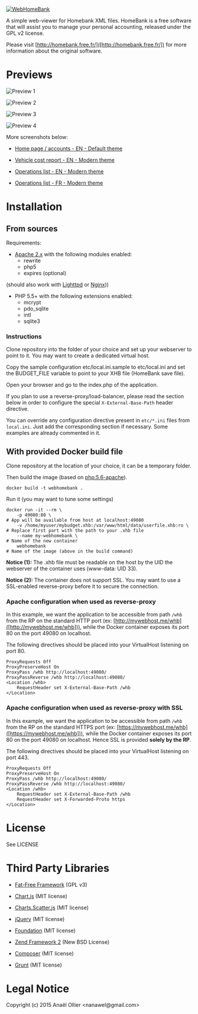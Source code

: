 [![WebHomeBank](src/ui/themes/default/images/logo.png)](http://https://github.com/nanawel/webhomebank/)

A simple web-viewer for Homebank XML files. HomeBank is a free software that will assist you to manage your personal
accounting, released under the GPL v2 license.

Please visit [http://homebank.free.fr/]([http://homebank.free.fr/]) for more information about the original software.

# Previews

![Preview 1](/resources/screenshots/home_en_modern_600px.png "Preview 1")

![Preview 2](/resources/screenshots/home_en_default_part1.png "Preview 2")

![Preview 3](/resources/screenshots/home_en_default_part2.png "Preview 3")

![Preview 4](/resources/screenshots/home_en_default_part3.png "Preview 4")

More screenshots below:

- [Home page / accounts - EN - Default theme](/resources/screenshots/home_en_default_part1.png)

- [Vehicle cost report - EN - Modern theme](/resources/screenshots/vehiclecost_en_modern.png)

- [Operations list - EN - Modern theme](/resources/screenshots/operations_en_modern.png)

- [Operations list - FR - Modern theme](/resources/screenshots/operations_fr_modern.png)

# Installation

## From sources

Requirements:

 * [Apache 2.x]([http://httpd.apache.org/]) with the following modules enabled:
    * rewrite
    * php5
    * expires (optional)

(should also work with [Lighttpd]([http://www.lighttpd.net/]) or [Nginx]([http://nginx.org/])))


 * PHP 5.5+ with the following extensions enabled:
    * mcrypt
    * pdo_sqlite
    * intl
    * sqlite3

### Instructions

Clone repository into the folder of your choice and set up your webserver to point to it. You may want to create a
dedicated virtual host.

Copy the sample configuration etc/local.ini.sample to etc/local.ini and set the BUDGET_FILE variable to point to your
XHB file (HomeBank save file).

Open your browser and go to the index.php of the application.

If you plan to use a reverse-proxy/load-balancer, please read the section below in order to configure the special
`X-External-Base-Path` header directive.

You can override any configuration directive present in `etc/*.ini` files from `local.ini`. Just add the corresponding
section if necessary. Some examples are already commented in it.


## With provided Docker build file

Clone repository at the location of your choice, it can be a temporary folder.

Then build the image (based on [php:5.6-apache]([https://github.com/docker-library/php/blob/cf1e938f3721632443e01734bcfcbcf1160ea539/5.6/apache/Dockerfile])).

    docker build -t webhomebank .

Run it (you may want to tune some settings)

    docker run -it --rm \
        -p 49080:80 \                                                       # App will be available from host at localhost:49080
        -v /home/myuser/mybudget.xhb:/var/www/html/data/userfile.xhb:ro \   # Replace first part with the path to your .xhb file
        --name my-webhomebank \                                             # Name of the new container
        webhomebank                                                         # Name of the image (above in the build command)

**Notice (1):** The .xhb file must be readable on the host by the UID the webserver of the container uses (www-data: UID 33).

**Notice (2):** The container does not support SSL. You may want to use a SSL-enabled reverse-proxy before it to secure
the connection.

### Apache configuration when used as reverse-proxy

In this example, we want the application to be accessible from path `/whb` from the RP on the standard HTTP port
(ex: [http://mywebhost.me/whb]([http://mywebhost.me/whb])), while the Docker container exposes its port 80 on the port
49080 on localhost.

The following directives should be placed into your VirtualHost listening on port 80.

    ProxyRequests Off
    ProxyPreserveHost On
    ProxyPass /whb http://localhost:49080/
    ProxyPassReverse /whb http://localhost:49080/
    <Location /whb>
        RequestHeader set X-External-Base-Path /whb
    </Location>

### Apache configuration when used as reverse-proxy with SSL

In this example, we want the application to be accessible from path `/whb` from the RP on the standard HTTPS port
(ex: [https://mywebhost.me/whb]([https://mywebhost.me/whb])), while the Docker container exposes its port 80 on the port
49080 on localhost. Hence SSL is provided **solely by the RP**.

The following directives should be placed into your VirtualHost listening on port 443.

    ProxyRequests Off
    ProxyPreserveHost On
    ProxyPass /whb http://localhost:49080/
    ProxyPassReverse /whb http://localhost:49080/
    <Location /whb>
        RequestHeader set X-External-Base-Path /whb
        RequestHeader set X-Forwarded-Proto https
    </Location>

# License

See LICENSE

# Third Party Libraries

- [Fat-Free Framework](http://fatfreeframework.com/home) (GPL v3)

- [Chart.js](http://www.chartjs.org/) (MIT license)

- [Charts.Scatter.js](http://dima117.github.io/Chart.Scatter) (MIT license)

- [jQuery](http://jquery.com/) (MIT license)

- [Foundation](http://foundation.zurb.com/) (MIT license)

- [Zend Framework 2](http://framework.zend.com/) (New BSD License)

- [Composer](https://getcomposer.org/) (MIT license)

- [Grunt](http://gruntjs.com/) (MIT license)

# Legal Notice

Copyright (c) 2015 Anaël Ollier &lt;nanawel&#64;gmail&#46;com&gt;